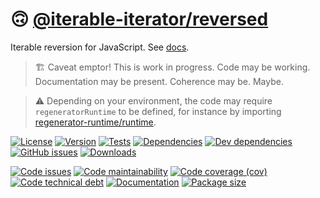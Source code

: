 :upside_down_face: [@iterable-iterator/reversed](https://iterable-iterator.github.io/reversed)
==

Iterable reversion for JavaScript.
See [docs](https://iterable-iterator.github.io/reversed/index.html).

> :building_construction: Caveat emptor! This is work in progress. Code may be
> working. Documentation may be present. Coherence may be. Maybe.

> :warning: Depending on your environment, the code may require
> `regeneratorRuntime` to be defined, for instance by importing
> [regenerator-runtime/runtime](https://www.npmjs.com/package/regenerator-runtime).

[![License](https://img.shields.io/github/license/iterable-iterator/reversed.svg)](https://raw.githubusercontent.com/iterable-iterator/reversed/main/LICENSE)
[![Version](https://img.shields.io/npm/v/@iterable-iterator/reversed.svg)](https://www.npmjs.org/package/@iterable-iterator/reversed)
[![Tests](https://img.shields.io/github/workflow/status/iterable-iterator/reversed/ci:test?event=push&label=tests)](https://github.com/iterable-iterator/reversed/actions/workflows/ci:test.yml?query=branch:main)
[![Dependencies](https://img.shields.io/david/iterable-iterator/reversed.svg)](https://david-dm.org/iterable-iterator/reversed)
[![Dev dependencies](https://img.shields.io/david/dev/iterable-iterator/reversed.svg)](https://david-dm.org/iterable-iterator/reversed?type=dev)
[![GitHub issues](https://img.shields.io/github/issues/iterable-iterator/reversed.svg)](https://github.com/iterable-iterator/reversed/issues)
[![Downloads](https://img.shields.io/npm/dm/@iterable-iterator/reversed.svg)](https://www.npmjs.org/package/@iterable-iterator/reversed)

[![Code issues](https://img.shields.io/codeclimate/issues/iterable-iterator/reversed.svg)](https://codeclimate.com/github/iterable-iterator/reversed/issues)
[![Code maintainability](https://img.shields.io/codeclimate/maintainability/iterable-iterator/reversed.svg)](https://codeclimate.com/github/iterable-iterator/reversed/trends/churn)
[![Code coverage (cov)](https://img.shields.io/codecov/c/gh/iterable-iterator/reversed/main.svg)](https://codecov.io/gh/iterable-iterator/reversed)
[![Code technical debt](https://img.shields.io/codeclimate/tech-debt/iterable-iterator/reversed.svg)](https://codeclimate.com/github/iterable-iterator/reversed/trends/technical_debt)
[![Documentation](https://iterable-iterator.github.io/reversed/badge.svg)](https://iterable-iterator.github.io/reversed/source.html)
[![Package size](https://img.shields.io/bundlephobia/minzip/@iterable-iterator/reversed)](https://bundlephobia.com/result?p=@iterable-iterator/reversed)
